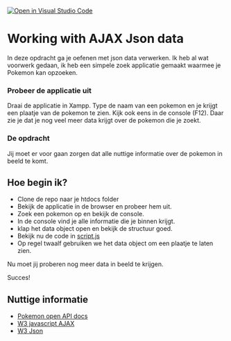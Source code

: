 [![Open in Visual Studio Code](https://classroom.github.com/assets/open-in-vscode-f059dc9a6f8d3a56e377f745f24479a46679e63a5d9fe6f495e02850cd0d8118.svg)](https://classroom.github.com/online_ide?assignment_repo_id=7295487&assignment_repo_type=AssignmentRepo)
# Working with AJAX Json data
In deze opdracht ga je oefenen met json data verwerken.
Ik heb al wat voorwerk gedaan, ik heb een simpele zoek applicatie gemaakt waarmee je Pokemon kan opzoeken.

### Probeer de applicatie uit
Draai de applicatie in Xampp. Type de naam van een pokemon en je krijgt een plaatje van de pokemon te zien.
Kijk ook eens in de console (F12). Daar zie je dat je nog veel meer data krijgt over de pokemon die je zoekt.

### De opdracht
Jij moet er voor gaan zorgen dat alle nuttige informatie over de pokemon in beeld te komt.


## Hoe begin ik?

- Clone de repo naar je htdocs folder
- Bekijk de applicatie in de browser en probeer hem uit.
- Zoek een pokemon op en bekijk de console.
- In de console vind je alle informatie die je binnen krijgt.
- klap het data object open en bekijk de structuur goed.
- Bekijk nu de code in [script.js](./script.js)
- Op regel twaalf gebruiken we het data object om een plaatje te laten zien.

Nu moet jij proberen nog meer data in beeld te krijgen.

Succes!

## Nuttige informatie

- [Pokemon open API docs](https://pokeapi.co/docs/v2#pokemon)
- [W3 javascript AJAX](https://www.w3schools.com/js/js_ajax_intro.asp)
- [W3 Json](https://www.w3schools.com/js/js_json_intro.asp)
